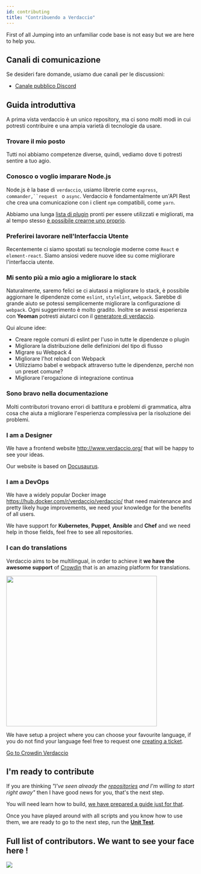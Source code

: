 ```yaml
---
id: contributing
title: "Contribuendo a Verdaccio"
---
```

First of all Jumping into an unfamiliar code base is not easy but we are here to help you.

## Canali di comunicazione

Se desideri fare domande, usiamo due canali per le discussioni:

* [Canale pubblico Discord](http://chat.verdaccio.org/)

## Guida introduttiva

A prima vista verdaccio è un unico repository, ma ci sono molti modi in cui potresti contribuire e una ampia varietà di tecnologie da usare.

### Trovare il mio posto

Tutti noi abbiamo competenze diverse, quindi, vediamo dove ti potresti sentire a tuo agio.

### Conosco o voglio imparare Node.js

Node.js è la base di `verdaccio`, usiamo librerie come `express`, `commander,``request ` o `async`. Verdaccio è fondamentalmente un'API Rest che crea una comunicazione con i client `npm` compatibili, come `yarn`.

Abbiamo una lunga [lista di plugin](plugins.md) pronti per essere utilizzati e migliorati, ma al tempo stesso [è possibile crearne uno proprio](dev-plugins.md).

### Preferirei lavorare nell'Interfaccia Utente

Recentemente ci siamo spostati su tecnologie moderne come `React` e `element-react`. Siamo ansiosi vedere nuove idee su come migliorare l'interfaccia utente.

### Mi sento più a mio agio a migliorare lo stack

Naturalmente, saremo felici se ci aiutassi a migliorare lo stack, è possibile aggiornare le dipendenze come `eslint`, `stylelint`, `webpack`. Sarebbe di grande aiuto se potessi semplicemente migliorare la configurazione di `webpack`. Ogni suggerimento è molto gradito. Inoltre se avessi esperienza con **Yeoman** potresti aiutarci con il [generatore di verdaccio](https://github.com/verdaccio/generator-verdaccio-plugin).

Qui alcune idee:

* Creare regole comuni di eslint per l'uso in tutte le dipendenze o plugin
* Migliorare la distribuzione delle definizioni del tipo di flusso
* Migrare su Webpack 4
* Migliorare l'hot reload con Webpack
* Utilizziamo babel e webpack attraverso tutte le dipendenze, perché non un preset comune?
* Migliorare l'erogazione di integrazione continua

### Sono bravo nella documentazione

Molti contributori trovano errori di battitura e problemi di grammatica, altra cosa che aiuta a migliorare l'esperienza complessiva per la risoluzione dei problemi.

### I am a Designer

We have a frontend website <http://www.verdaccio.org/> that will be happy to see your ideas.

Our website is based on [Docusaurus](https://docusaurus.io/).

### I am a DevOps

We have a widely popular Docker image <https://hub.docker.com/r/verdaccio/verdaccio/> that need maintenance and pretty likely huge improvements, we need your knowledge for the benefits of all users.

We have support for **Kubernetes**, **Puppet**, **Ansible** and **Chef** and we need help in those fields, feel free to see all repositories.

### I can do translations

Verdaccio aims to be multilingual, in order to achieve it **we have the awesome support** of [Crowdin](https://crowdin.com) that is an amazing platform for translations.

<img src="https://d3n8a8pro7vhmx.cloudfront.net/uridu/pages/144/attachments/original/1485948891/Crowdin.png" width="400px" />

We have setup a project where you can choose your favourite language, if you do not find your language feel free to request one [creating a ticket](https://github.com/verdaccio/verdaccio/issues/new).

[Go to Crowdin Verdaccio](https://crowdin.com/project/verdaccio)

## I'm ready to contribute

If you are thinking *"I've seen already the [repositories](repositories.md) and I'm willing to start right away"* then I have good news for you, that's the next step.

You will need learn how to build, [we have prepared a guide just for that](build.md).

Once you have played around with all scripts and you know how to use them, we are ready to go to the next step, run the [**Unit Test**](test.md).

## Full list of contributors. We want to see your face here !

<a href="graphs/contributors"><img src="https://opencollective.com/verdaccio/contributors.svg?width=890&button=false" /></a>
